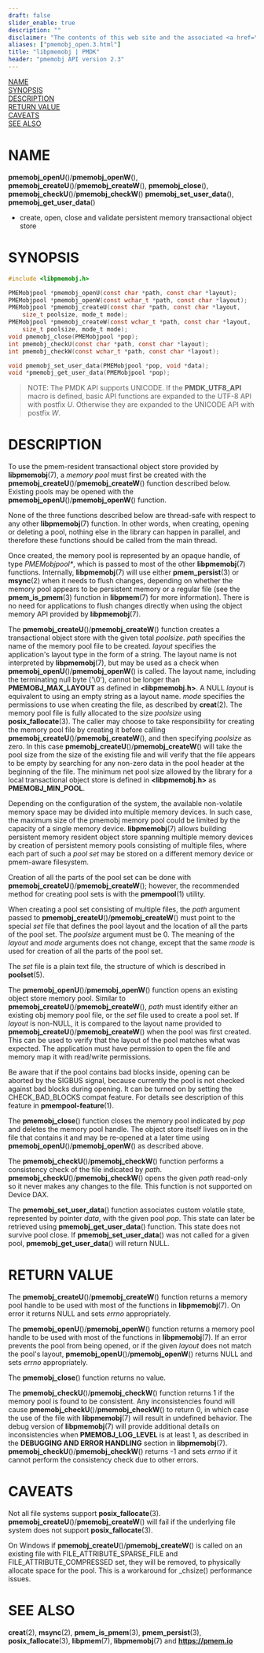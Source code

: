 ```yaml
---
draft: false
slider_enable: true
description: ""
disclaimer: "The contents of this web site and the associated <a href=\"https://github.com/pmem\">GitHub repositories</a> are BSD-licensed open source."
aliases: ["pmemobj_open.3.html"]
title: "libpmemobj | PMDK"
header: "pmemobj API version 2.3"
---
```


[comment]: <> (SPDX-License-Identifier: BSD-3-Clause)
[comment]: <> (Copyright 2017-2018, Intel Corporation)

[comment]: <> (pmemobj_open.3 -- man page for most commonly used functions from libpmemobj library)

[NAME](#name)<br />
[SYNOPSIS](#synopsis)<br />
[DESCRIPTION](#description)<br />
[RETURN VALUE](#return-value)<br />
[CAVEATS](#caveats)<br />
[SEE ALSO](#see-also)<br />

# NAME #

**pmemobj_openU**()/**pmemobj_openW**(), **pmemobj_createU**()/**pmemobj_createW**(),
**pmemobj_close**(), **pmemobj_checkU**()/**pmemobj_checkW**()
**pmemobj_set_user_data**(), **pmemobj_get_user_data**()
- create, open, close and validate persistent memory transactional object store

# SYNOPSIS #

```c
#include <libpmemobj.h>

PMEMobjpool *pmemobj_openU(const char *path, const char *layout);
PMEMobjpool *pmemobj_openW(const wchar_t *path, const char *layout);
PMEMobjpool *pmemobj_createU(const char *path, const char *layout,
	size_t poolsize, mode_t mode);
PMEMobjpool *pmemobj_createW(const wchar_t *path, const char *layout,
	size_t poolsize, mode_t mode);
void pmemobj_close(PMEMobjpool *pop);
int pmemobj_checkU(const char *path, const char *layout);
int pmemobj_checkW(const wchar_t *path, const char *layout);

void pmemobj_set_user_data(PMEMobjpool *pop, void *data);
void *pmemobj_get_user_data(PMEMobjpool *pop);
```


>NOTE: The PMDK API supports UNICODE. If the **PMDK_UTF8_API** macro is
defined, basic API functions are expanded to the UTF-8 API with postfix *U*.
Otherwise they are expanded to the UNICODE API with postfix *W*.

# DESCRIPTION #

To use the pmem-resident transactional object store provided by
**libpmemobj**(7), a *memory pool* must first be created
with the **pmemobj_createU**()/**pmemobj_createW**() function described below. Existing pools
may be opened with the **pmemobj_openU**()/**pmemobj_openW**() function.

None of the three functions described below are thread-safe with respect
to any other **libpmemobj**(7) function. In other words, when creating,
opening or deleting a pool, nothing else in the library can happen in parallel,
and therefore these functions should be called from the main thread.

Once created, the memory pool is represented by an opaque handle,
of type *PMEMobjpool\**, which is passed to most of the other **libpmemobj**(7)
functions. Internally, **libpmemobj**(7) will use either **pmem_persist**(3)
or **msync**(2) when it needs to flush changes, depending on whether the memory
pool appears to be persistent memory or a regular file (see the
**pmem_is_pmem**(3) function in **libpmem**(7) for more information). There is
no need for applications to flush changes directly when using the object
memory API provided by **libpmemobj**(7).

The **pmemobj_createU**()/**pmemobj_createW**() function creates a transactional object store with the
given total *poolsize*. *path* specifies the name of the memory pool file to be
created. *layout* specifies the application's layout type in the form of a
string. The layout name is not interpreted by **libpmemobj**(7), but may be
used as a check when **pmemobj_openU**()/**pmemobj_openW**() is called. The layout name, including
the terminating null byte ('\0'), cannot be longer than **PMEMOBJ_MAX_LAYOUT**
as defined in **\<libpmemobj.h\>**. A NULL *layout* is equivalent
to using an empty string as a layout name. *mode* specifies the permissions to
use when creating the file, as described by **creat**(2). The memory pool file
is fully allocated to the size *poolsize* using **posix_fallocate**(3). The
caller may choose to take responsibility for creating the memory pool file
by creating it before calling **pmemobj_createU**()/**pmemobj_createW**(), and then specifying
*poolsize* as zero. In this case **pmemobj_createU**()/**pmemobj_createW**() will take the pool size
from the size of the existing file and will verify that the file appears to be
empty by searching for any non-zero data in the pool header at the beginning of
the file. The minimum net pool size allowed by the library for a local
transactional object store is defined in **\<libpmemobj.h\>** as
**PMEMOBJ_MIN_POOL**. 

Depending on the configuration of the system, the available non-volatile
memory space may be divided into multiple memory devices.
In such case, the maximum size of the pmemobj memory pool
could be limited by the capacity of a single memory device.
**libpmemobj**(7) allows building persistent memory
resident object store spanning multiple memory devices by creation of
persistent memory pools consisting of multiple files, where each part of
such a *pool set* may be stored on a different memory device
or pmem-aware filesystem.

Creation of all the parts of the pool set can be done with **pmemobj_createU**()/**pmemobj_createW**();
however, the recommended method for creating pool sets is with the
**pmempool**(1) utility.

When creating a pool set consisting of multiple files, the *path* argument
passed to **pmemobj_createU**()/**pmemobj_createW**() must point to the special *set* file that defines
the pool layout and the location of all the parts of the pool set. The
*poolsize* argument must be 0. The meaning of the *layout* and *mode* arguments
does not change, except that the same *mode* is used for creation of all the
parts of the pool set.

The *set* file is a plain text file, the structure of which is described in
**poolset**(5).

The **pmemobj_openU**()/**pmemobj_openW**() function opens an existing object store memory pool.
Similar to **pmemobj_createU**()/**pmemobj_createW**(), *path* must identify either an existing
obj memory pool file, or the *set* file used to create a pool set.
If *layout* is non-NULL, it is compared to the layout
name provided to **pmemobj_createU**()/**pmemobj_createW**() when the pool was first created. This can
be used to verify that the layout of the pool matches what was expected.
The application must have permission to open the file and memory map it with
read/write permissions.

Be aware that if the pool contains bad blocks inside, opening can be aborted
by the SIGBUS signal, because currently the pool is not checked against
bad blocks during opening. It can be turned on by setting the CHECK_BAD_BLOCKS
compat feature. For details see description of this feature
in **pmempool-feature**(1).

The **pmemobj_close**() function closes the memory pool indicated by *pop* and
deletes the memory pool handle. The object store itself lives on in the file
that contains it and may be re-opened at a later time using
**pmemobj_openU**()/**pmemobj_openW**() as described above.

The **pmemobj_checkU**()/**pmemobj_checkW**() function performs a consistency check of the file
indicated by *path*. **pmemobj_checkU**()/**pmemobj_checkW**() opens the given *path* read-only so
it never makes any changes to the file. This function is not supported on
Device DAX.

The **pmemobj_set_user_data**() function associates custom volatile state,
represented by pointer *data*, with the given pool *pop*. This state can later
be retrieved using **pmemobj_get_user_data**() function. This state does not
survive pool close. If **pmemobj_set_user_data**() was not called for a given
pool, **pmemobj_get_user_data**() will return NULL.

# RETURN VALUE #

The **pmemobj_createU**()/**pmemobj_createW**() function returns a memory pool handle to be used with
most of the functions in **libpmemobj**(7). On error it returns NULL
and sets *errno* appropriately.

The **pmemobj_openU**()/**pmemobj_openW**() function returns a memory pool handle to be used with
most of the functions in **libpmemobj**(7). If an error prevents the pool
from being opened, or if the given *layout* does not match the pool's layout,
**pmemobj_openU**()/**pmemobj_openW**() returns NULL and sets *errno* appropriately.

The **pmemobj_close**() function returns no value.

The **pmemobj_checkU**()/**pmemobj_checkW**() function returns 1 if the memory pool is found to be
consistent. Any inconsistencies found will cause **pmemobj_checkU**()/**pmemobj_checkW**() to
return 0, in which case the use of the file with **libpmemobj**(7) will result
in undefined behavior. The debug version of **libpmemobj**(7) will provide
additional details on inconsistencies when **PMEMOBJ_LOG_LEVEL** is at least 1,
as described in the **DEBUGGING AND ERROR HANDLING** section in
**libpmemobj**(7). **pmemobj_checkU**()/**pmemobj_checkW**() returns -1 and sets *errno* if it cannot
perform the consistency check due to other errors.

# CAVEATS #

Not all file systems support **posix_fallocate**(3). **pmemobj_createU**()/**pmemobj_createW**() will
fail if the underlying file system does not support **posix_fallocate**(3).

 On Windows if **pmemobj_createU**()/**pmemobj_createW**() is called on an existing file
with FILE_ATTRIBUTE_SPARSE_FILE and FILE_ATTRIBUTE_COMPRESSED set,
they will be removed, to physically allocate space for the pool.
This is a workaround for _chsize() performance issues. 

# SEE ALSO #

**creat**(2), **msync**(2), **pmem_is_pmem**(3), **pmem_persist**(3),
**posix_fallocate**(3), **libpmem**(7), **libpmemobj**(7)
and **<https://pmem.io>**
